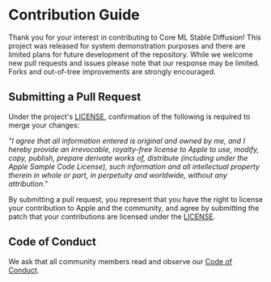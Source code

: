 # Contribution Guide

Thank you for your interest in contributing to Core ML Stable Diffusion! This project was released for system demonstration purposes and there are limited plans for future development of the repository. While we welcome new pull requests and issues please note that our response may be limited. Forks and out-of-tree improvements are strongly encouraged.

## Submitting a Pull Request

Under the project's [LICENSE](LICENSE.md), confirmation of the following is required to merge your changes:

*"I agree that all information entered is original and owned by me, and I hereby provide an irrevocable, royalty-free license to Apple to use, modify, copy, publish, prepare derivate works of, distribute (including under the Apple Sample Code License), such information and all intellectual property therein in whole or part, in perpetuity and worldwide, without any attribution."*

By submitting a pull request, you represent that you have the right to license your contribution to Apple and the community, and agree by submitting the patch that your contributions are licensed under the [LICENSE](LICENSE.md).

## Code of Conduct

We ask that all community members read and observe our [Code of Conduct](CODE_OF_CONDUCT.md).
